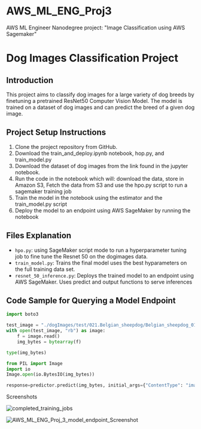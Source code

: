 # AWS_ML_ENG_Proj3
AWS ML Engineer Nanodegree project: "Image Classification using AWS Sagemaker"

# Dog Images Classification Project

## Introduction
This project aims to classify dog images for a large variety of dog breeds by finetuning a pretrained ResNet50 Computer Vision Model. The model is trained on a dataset of dog images and can predict the breed of a given dog image.

## Project Setup Instructions
1. Clone the project repository from GitHub.
2. Download the train_and_deploy.ipynb notebook, hop.py, and train_model.py
3. Download the dataset of dog images from the link found in the jupyter notebook.
4. Run the code in the notebook which will: download the data, store in Amazon S3, Fetch the data from S3 and use the hpo.py script to run a sagemaker training job
5. Train the model in the notebook using the estimator and the train_model.py script
6. Deploy the model to an endpoint using AWS SageMaker by running the notebook

## Files Explanation
- `hpo.py`: using SageMaker script mode to run a hyperparameter tuning job to fine tune the Resnet 50 on the dogimages data.
- `train_model.py`: Trains the final model uses the best hyparameters on the full training data set.
- `resnet_50_inference.py`: Deploys the trained model to an endpoint using AWS SageMaker. Uses predict and output functions to serve inferences

## Code Sample for Querying a Model Endpoint
```python
import boto3

test_image = "./dogImages/test/021.Belgian_sheepdog/Belgian_sheepdog_01555.jpg"
with open(test_image, "rb") as image:
    f = image.read()
    img_bytes = bytearray(f)

type(img_bytes)

from PIL import Image
import io
Image.open(io.BytesIO(img_bytes))

response=predictor.predict(img_bytes, initial_args={"ContentType": "image/jpeg"})
```

Screenshots

![completed_training_jobs](https://github.com/ryanv700/AWS_ML_ENG_Proj3/assets/56355045/805ac99d-2ccb-46a9-a7f3-8b0e58ec3d6e)


![AWS_ML_ENG_Proj_3_model_endpoint_Screenshot](https://github.com/ryanv700/AWS_ML_ENG_Proj3/assets/56355045/d85404ed-f9e3-4caf-995b-86d173a3cee2)


